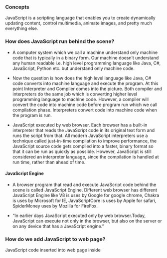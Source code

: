 ### Concepts

JavaScript is a scripting language that enables you to create dynamically updating content, control multimedia, animate images, and pretty much everything else.

### How does JavaScript run behind the scene?

- A computer system which we call a machine understand only machine code that is typically in a binary form. Our machine doesn’t understand any human readable i.e. high level programming language like Java, C#, JavaScript, Python etc. but understand only machine code.

- Now the question is how does the high level language like Java, C# code converts into machine language and execute the program. At this point Interpreter and Compiler comes into the picture. Both compiler and interpreters do the same job which is converting higher level programming language to machine code. However, a compiler will convert the code into machine code before program run which we call compilation phase. Interpreters convert code into machine code when the program is run.

- JavaScript executed by web browser. Each browser has a built-in interpreter that reads the JavaScript code in its original text form and runs the script from that. All modern JavaScript interpreters use a technique called just-in-time compilation to improve performance, the JavaScript source code gets compiled into a faster, binary format so that it can be run as quickly as possible. However, JavaScript is still considered an interpreter language, since the compilation is handled at run time, rather than ahead of time.

#### JavaScript Engine

- A browser program that read and execute JavaScript code behind the scene is called JavaScript Engine. Different web browser has different JavaScript Engine like V8 is uses by Google for google chrome, Chakra is uses by Microsoft for IE, JavaScriptCore is uses by Apple for safari, SpiderMoney uses by Mozilla for FireFox.

- “In earlier days JavaScript executed only by web browser.Today, JavaScript can execute not only in the browser, but also on the server or on any device that has a JavaScript engine.”

### How do we add JavaScript to web page?

JavaScript code inserted into web page inside <script> tag. We can write JavaScript code in HTML head and/or body tag or can refer an external file which contains JavaScript code. is in it very simple?

- Internal JavaScript-Write JavaScript code with HTML content inside <script> tag.
- External JavaScript-Write JavaScript code in external .js file and refer this file inside HTML page.